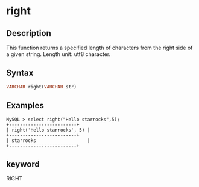 # right

## Description

This function returns a specified length of characters from the right side of a given string. Length unit: utf8 character.

## Syntax

```Haskell
VARCHAR right(VARCHAR str)
```

## Examples

```Plain Text
MySQL > select right("Hello starrocks",5);
+-------------------------+
| right('Hello starrocks', 5) |
+-------------------------+
| starrocks                   |
+-------------------------+
```

## keyword

RIGHT
